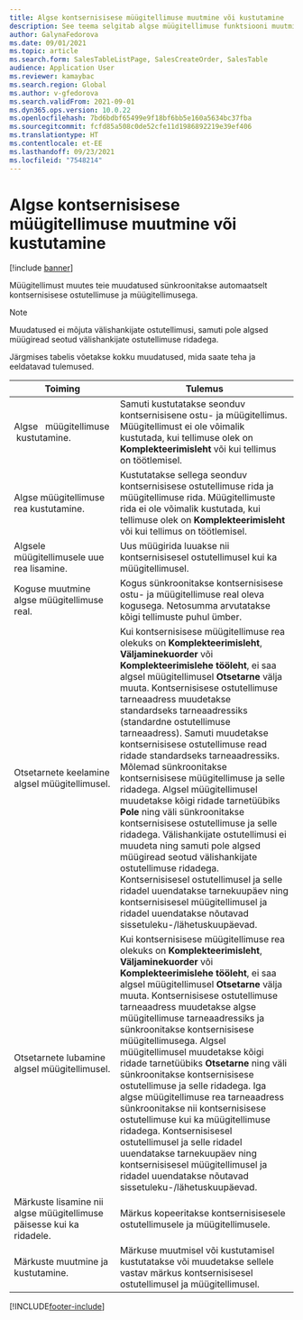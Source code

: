 ```yaml
---
title: Algse kontsernisisese müügitellimuse muutmine või kustutamine
description: See teema selgitab algse müügitellimuse funktsiooni muutmist ja kustutamist
author: GalynaFedorova
ms.date: 09/01/2021
ms.topic: article
ms.search.form: SalesTableListPage, SalesCreateOrder, SalesTable
audience: Application User
ms.reviewer: kamaybac
ms.search.region: Global
ms.author: v-gfedorova
ms.search.validFrom: 2021-09-01
ms.dyn365.ops.version: 10.0.22
ms.openlocfilehash: 7bd6bdbf65499e9f18bf6bb5e160a5634bc37fba
ms.sourcegitcommit: fcfd85a508c0de52cfe11d1986892219e39ef406
ms.translationtype: HT
ms.contentlocale: et-EE
ms.lasthandoff: 09/23/2021
ms.locfileid: "7548214"
---
```

# <a name="change-or-delete-an-original-intercompany-sales-order"></a>Algse kontsernisisese müügitellimuse muutmine või kustutamine

[!include [banner](../../includes/banner.md)]

Müügitellimust muutes teie muudatused sünkroonitakse automaatselt kontsernisisese ostutellimuse ja müügitellimusega.

> [!NOTE]
> Muudatused ei mõjuta välishankijate ostutellimusi, samuti pole algsed müügiread seotud välishankijate ostutellimuse ridadega.

Järgmises tabelis võetakse kokku muudatused, mida saate teha ja eeldatavad tulemused.

| Toiming | Tulemus |
|---|---|
| Algse&nbsp;&nbsp;&nbsp;müügitellimuse &nbsp;kustutamine. | Samuti kustutatakse seonduv kontsernisisene ostu- ja müügitellimus. Müügitellimust ei ole võimalik kustutada, kui tellimuse olek on **Komplekteerimisleht** või kui tellimus on töötlemisel. |
| Algse müügitellimuse rea kustutamine. | Kustutatakse sellega seonduv kontsernisisese ostutellimuse rida ja müügitellimuse rida. Müügitellimuste rida ei ole võimalik kustutada, kui tellimuse olek on **Komplekteerimisleht** või kui tellimus on töötlemisel. |
| Algsele müügitellimusele uue rea lisamine. | Uus müügirida luuakse nii kontsernisisesel ostutellimusel kui ka müügitellimusel. |
| Koguse muutmine algse müügitellimuse real. | Kogus sünkroonitakse kontsernisisese ostu- ja müügitellimuse real oleva kogusega. Netosumma arvutatakse kõigi tellimuste puhul ümber. |
| Otsetarnete keelamine algsel müügitellimusel. | Kui kontsernisisese müügitellimuse rea olekuks on **Komplekteerimisleht**, **Väljaminekuorder** või **Komplekteerimislehe tööleht**, ei saa algsel müügitellimusel **Otsetarne** välja muuta. Kontsernisisese ostutellimuse tarneaadress muudetakse standardseks tarneaadressiks (standardne ostutellimuse tarneaadress). Samuti muudetakse kontsernisisese ostutellimuse read ridade standardseks tarneaadressiks. Mõlemad sünkroonitakse kontsernisisese müügitellimuse ja selle ridadega. Algsel müügitellimusel muudetakse kõigi ridade tarnetüübiks **Pole** ning väli sünkroonitakse kontsernisisese ostutellimuse ja selle ridadega. Välishankijate ostutellimusi ei muudeta ning samuti pole algsed müügiread seotud välishankijate ostutellimuse ridadega. Kontsernisisesel ostutellimusel ja selle ridadel uuendatakse tarnekuupäev ning kontsernisisesel müügitellimusel ja ridadel uuendatakse nõutavad sissetuleku-/lähetuskuupäevad. |
| Otsetarnete lubamine algsel müügitellimusel. | Kui kontsernisisese müügitellimuse rea olekuks on **Komplekteerimisleht**, **Väljaminekuorder** või **Komplekteerimislehe tööleht**, ei saa algsel müügitellimusel **Otsetarne** välja muuta. Kontsernisisese ostutellimuse tarneaadress muudetakse algse müügitellimuse tarneaadressiks ja sünkroonitakse kontsernisisese müügitellimusega. Algsel müügitellimusel muudetakse kõigi ridade tarnetüübiks **Otsetarne** ning väli sünkroonitakse kontsernisisese ostutellimuse ja selle ridadega. Iga algse müügitellimuse rea tarneaadress sünkroonitakse nii kontsernisisese ostutellimuse kui ka müügitellimuse ridadega. Kontsernisisesel ostutellimusel ja selle ridadel uuendatakse tarnekuupäev ning kontsernisisesel müügitellimusel ja ridadel uuendatakse nõutavad sissetuleku-/lähetuskuupäevad. |
| Märkuste lisamine nii algse müügitellimuse päisesse kui ka ridadele. | Märkus kopeeritakse kontsernisisesele ostutellimusele ja müügitellimusele. |
| Märkuste muutmine ja kustutamine. | Märkuse muutmisel või kustutamisel kustutatakse või muudetakse sellele vastav märkus kontsernisisesel ostutellimusel ja müügitellimusel. |

[!INCLUDE[footer-include](../../includes/footer-banner.md)]
